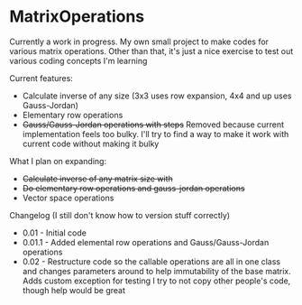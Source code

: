# MatrixOperations
Currently a work in progress. My own small project to make codes for various matrix operations. Other than that, it's just a nice exercise to test out various coding concepts I'm  learning

Current features:
- Calculate inverse of any size (3x3 uses row expansion, 4x4 and up uses Gauss-Jordan)
- Elementary row operations
- ~~Gauss/Gauss-Jordan operations with steps~~ Removed because current implementation feels too bulky. I'll try to find a way to make it work with current code without making it bulky

What I plan on expanding:

- ~~Calculate inverse of any matrix size with~~
- ~~Do elementary row operations and gauss-jordan operations~~ 
- Vector space operations

Changelog (I still don't know how to version stuff correctly)
- 0.01 - Initial code
- 0.01.1 - Added elemental row operations and Gauss/Gauss-Jordan operations
- 0.02 - Restructure code so the callable operations are all in one class and changes parameters around to help immutability of the base matrix. Adds custom exception for testing
I try to not copy other people's code, though help would be great
